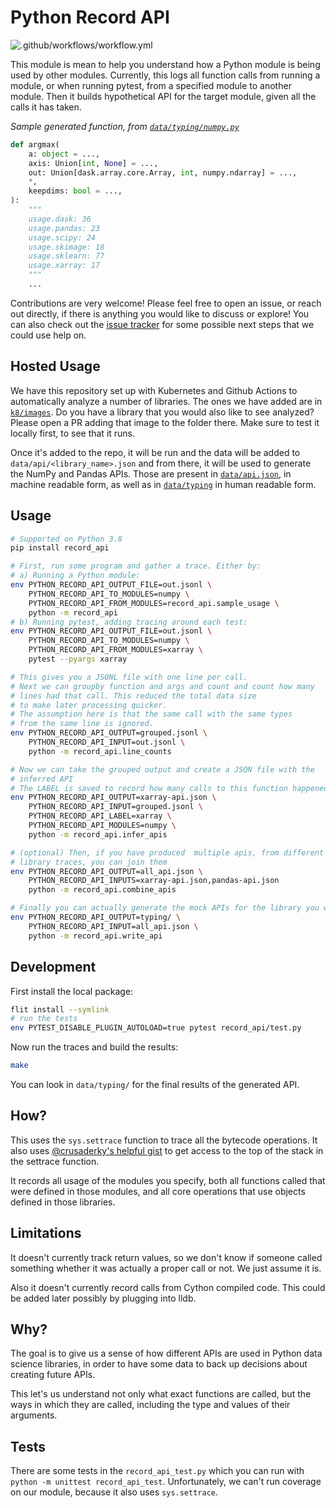 # Python Record API

![.github/workflows/workflow.yml](https://github.com/data-apis/python-record-api/workflows/.github/workflows/workflow.yml/badge.svg?branch=master)

This module is mean to help you understand how a Python module is being used by other modules. Currently, this logs all function calls from running a module, or when running pytest, from a specified module to another module. Then it builds hypothetical API for the target module, given all the calls it has taken.


*Sample generated function, from [`data/typing/numpy.py`](./data/typing/numpy.py)*

```python
def argmax(
    a: object = ...,
    axis: Union[int, None] = ...,
    out: Union[dask.array.core.Array, int, numpy.ndarray] = ...,
    *,
    keepdims: bool = ...,
):
    """
    usage.dask: 36
    usage.pandas: 23
    usage.scipy: 24
    usage.skimage: 18
    usage.sklearn: 77
    usage.xarray: 17
    """
    ...
```

Contributions are very welcome! Please feel free to open an issue, or reach out directly, if there is anything you would like to discuss or explore! You can also check out the [issue tracker](https://github.com/data-apis/python-record-api/issues) for some possible next steps that we could use help on.

## Hosted Usage

We have this repository set up with Kubernetes and Github Actions to automatically analyze a number of libraries. The ones we have added are in [`k8/images`](./k8/images). Do you have a library that you would also like to see analyzed? Please open a PR adding that image to the folder there. Make sure to test it locally first, to see that it runs.

Once it's added to the repo, it will be run and the data will be added to `data/api/<library_name>.json` and from there, it will be used to generate the NumPy and Pandas APIs. Those are present in [`data/api.json`](./data/api.json), in machine readable form, as well as in [`data/typing`](data/typing) in human readable form.

## Usage

```bash
# Supported on Python 3.8
pip install record_api

# First, run some program and gather a trace. Either by:
# a) Running a Python module:
env PYTHON_RECORD_API_OUTPUT_FILE=out.jsonl \
    PYTHON_RECORD_API_TO_MODULES=numpy \
    PYTHON_RECORD_API_FROM_MODULES=record_api.sample_usage \
    python -m record_api
# b) Running pytest, adding tracing around each test:
env PYTHON_RECORD_API_OUTPUT_FILE=out.jsonl \
    PYTHON_RECORD_API_TO_MODULES=numpy \
    PYTHON_RECORD_API_FROM_MODULES=xarray \
    pytest --pyargs xarray

# This gives you a JSONL file with one line per call.
# Next we can groupby function and args and count and count how many
# lines had that call. This reduced the total data size
# to make later processing quicker.
# The assumption here is that the same call with the same types
# from the same line is ignored.
env PYTHON_RECORD_API_OUTPUT=grouped.jsonl \
    PYTHON_RECORD_API_INPUT=out.jsonl \
    python -m record_api.line_counts

# Now we can take the grouped output and create a JSON file with the
# inferred API
# The LABEL is saved to record how many calls to this function happened from that API
env PYTHON_RECORD_API_OUTPUT=xarray-api.json \
    PYTHON_RECORD_API_INPUT=grouped.jsonl \
    PYTHON_RECORD_API_LABEL=xarray \
    PYTHON_RECORD_API_MODULES=numpy \
    python -m record_api.infer_apis

# (optional) Then, if you have produced  multiple apis, from different
# library traces, you can join them
env PYTHON_RECORD_API_OUTPUT=all_api.json \
    PYTHON_RECORD_API_INPUTS=xarray-api.json,pandas-api.json
    python -m record_api.combine_apis

# Finally you can actually generate the mock APIs for the library you were tracing
env PYTHON_RECORD_API_OUTPUT=typing/ \
    PYTHON_RECORD_API_INPUT=all_api.json \
    python -m record_api.write_api
```


## Development

First install the local package:

```bash
flit install --symlink
# run the tests
env PYTEST_DISABLE_PLUGIN_AUTOLOAD=true pytest record_api/test.py
```

Now run the traces and build the results:

```bash
make
```

You can look in `data/typing/` for the final results of the generated API.

## How?

This uses the `sys.settrace` function to trace all the bytecode operations. It also uses
[@crusaderky's helpful gist](https://gist.github.com/crusaderky/cf0575cfeeee8faa1bb1b3480bc4a87a)
to get access to the top of the stack in the settrace function.

It records all usage of the modules you specify, both all functions called that were defined in those modules, and all core operations that use objects defined in those libraries.

## Limitations

It doesn't currently track return values, so we don't know if someone called something whether it was actually a proper call or not.
We just assume it is.

Also it doesn't currently record calls from Cython compiled code. This could be added later possibly by plugging into lldb.

## Why?

The goal is to give us a sense of how different APIs are used in Python data science libraries, in order to have some data to back up decisions about creating future APIs.

This let's us understand not only what exact functions are called, but the ways in which they are called, including the type and values of their arguments.

## Tests

There are some tests in the `record_api_test.py` which you can run with `python -m unittest record_api_test`. Unfortunately, we can't run coverage on our module, because it also uses `sys.settrace`.
